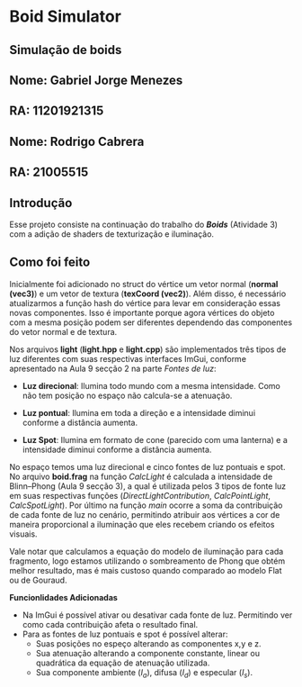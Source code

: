 # Boid Simulator
## Simulação de boids

## Nome: Gabriel Jorge Menezes
## RA: 11201921315

## Nome: Rodrigo Cabrera
## RA: 21005515

## **Introdução**

Esse projeto consiste na continuação do trabalho do ***Boids*** (Atividade 3) com a adição de shaders de texturização e iluminação.

## **Como foi feito**

Inicialmente foi adicionado no struct do vértice um vetor normal (**normal (vec3)**) e um vetor de textura (**texCoord (vec2)**). Além disso, é necessário atualizarmos a função hash do vértice para levar em consideração essas novas componentes. Isso é importante porque agora vértices do objeto com a mesma posição podem ser diferentes dependendo das componentes do vetor normal e de textura.

Nos arquivos **light** (**light.hpp** e **light.cpp**) são implementados três tipos de luz diferentes com suas respectivas interfaces ImGui, conforme apresentado na Aula 9 secção 2 na parte *Fontes de luz*:

- **Luz direcional**: Ilumina todo mundo com a mesma intensidade. Como não tem posição no espaço não calcula-se a atenuação.

- **Luz pontual**: Ilumina em toda a direção e a intensidade diminui conforme a distância aumenta. 

- **Luz Spot**: Ilumina em formato de cone (parecido com uma lanterna) e a intensidade diminui conforme a distância aumenta.

No espaço temos uma luz direcional e cinco fontes de luz pontuais e spot. No arquivo **boid.frag** na função *CalcLight* é calculada a intensidade de Blinn–Phong (Aula 9 secção 3), a qual é utilizada pelos 3 tipos de fonte luz em suas respectivas funções (*DirectLightContribution*, *CalcPointLight*, *CalcSpotLight*). Por último na função *main* ocorre a soma da contribuição de cada fonte de luz no cenário, permitindo atribuir aos vértices a cor de maneira proporcional a iluminação que eles recebem criando os efeitos visuais.

Vale notar que calculamos a equação do modelo de iluminação para cada fragmento, logo estamos utilizando o sombreamento de Phong que obtém melhor resultado, mas é mais custoso quando comparado ao modelo Flat ou de Gouraud. 

**Funcionlidades Adicionadas**

- Na ImGui é possível ativar ou desativar cada fonte de luz. Permitindo ver como cada contribuição afeta o resultado final.
- Para as fontes de luz pontuais e spot é possível alterar:
    - Suas posições no espeço alterando as componentes x,y e z. 
    - Sua atenuação alterando a componente constante, linear ou quadrática da equação de atenuação utilizada.
    - Sua componente ambiente ($I_a$), difusa ($I_d$) e especular ($I_s$).
